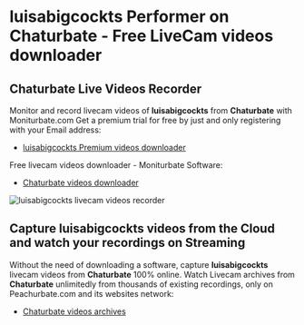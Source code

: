 # luisabigcockts Performer on Chaturbate - Free LiveCam videos downloader

## Chaturbate Live Videos Recorder

Monitor and record livecam videos of **luisabigcockts** from **Chaturbate** with Moniturbate.com
Get a premium trial for free by just and only registering with your Email address:
* [luisabigcockts Premium videos downloader](https://moniturbate.com/request-demo-licence-key.html)

Free livecam videos downloader - Moniturbate Software:
* [Chaturbate videos downloader](https://moniturbate.com/moniturbate-download-software.html)

![luisabigcockts livecam videos recorder](https://peachurnet.com/templates/moniturbate-software.png)


## Capture luisabigcockts videos from the Cloud and watch your recordings on Streaming

Without the need of downloading a software, capture **luisabigcockts** livecam videos from **Chaturbate** 100% online.
Watch Livecam archives from **Chaturbate** unlimitedly from thousands of existing recordings, only on Peachurbate.com and its websites network:
* [Chaturbate videos archives](https://peachurnet.com/)